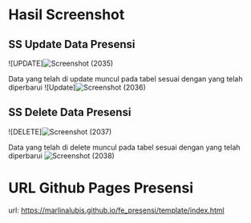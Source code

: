 # Hasil Screenshot

## SS Update Data Presensi

![UPDATE]![Screenshot (2035)](https://github.com/MarlinaLubis/fe_presensi/assets/110896535/f6faad8e-98cd-4b0a-851d-13f5e6fcc0e5)

Data yang telah di update muncul pada tabel sesuai dengan yang telah diperbarui
![Update]![Screenshot (2036)](https://github.com/MarlinaLubis/fe_presensi/assets/110896535/2069b1f8-3f5c-46b0-a3ad-980b8418e249)

## SS Delete Data Presensi

![DELETE]![Screenshot (2037)](https://github.com/MarlinaLubis/fe_presensi/assets/110896535/e558a49d-0c09-445b-a367-cf569107ea1b)

Data yang telah di delete muncul pada tabel sesuai dengan yang telah diperbarui
![Screenshot (2038)](https://github.com/MarlinaLubis/fe_presensi/assets/110896535/176a2ce2-2744-44c8-ab76-f109eea00d66)

# URL Github Pages Presensi

url: https://marlinalubis.github.io/fe_presensi/template/index.html
